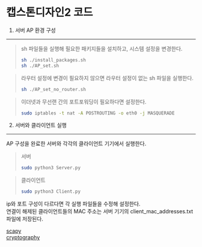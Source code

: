 캡스톤디자인2 코드
=================


1. 서버 AP 환경 구성
---------------
  
> sh 파일들을 실행해 필요한 패키지들을 설치하고, 시스템 설정을 변경한다.
>
> ```bash
> sh ./install_packages.sh
> sh ./AP_set.sh
> ```
  

> 라우터 설정에 변경이 필요하지 않으면 라우터 설정이 없는 sh 파일을 실행한다.
>
> ```bash
> sh ./AP_set_no_router.sh
> ```
  

> 이더넷과 무선랜 간의 포트포워딩이 필요하다면 설정한다.
>
> ```bash
> sudo iptables -t nat -A POSTROUTING -o eth0 -j MASQUERADE
> ```


  
  
  
2. 서버와 클라이언트 실행
---------------
  
AP 구성을 완료한 서버와 각각의 클라이언트 기기에서 실행한다.
  

> 서버
> 
> ```bash
> sudo python3 Server.py
> ```

  
> 클라이언트
> 
> ```bash
> sudo python3 Client.py
> ```
  

ip와 포트 구성이 다르다면 각 실행 파일들을 수정해 설정한다.  
연결이 해제된 클라이언트들의 MAC 주소는 서버 기기의 client_mac_addresses.txt 파일에 저장된다.


  

[scapy](https://github.com/secdev/scapy)  
[cryptography](https://cryptography.io/en/latest/)
